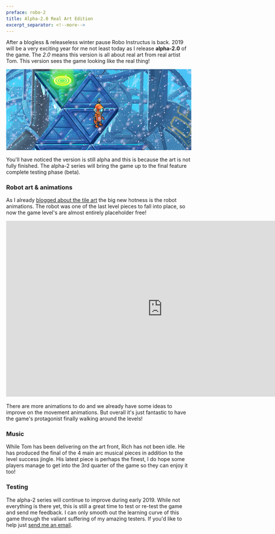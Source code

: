 ```yaml
---
preface: robo-2
title: Alpha-2.0 Real Art Edition
excerpt_separator: <!--more-->
---
```


After a blogless & releaseless winter pause Robo Instructus is back. 2019 will be a very exciting year for me not least today as I release **alpha-2.0** of the game. The _2.0_ means this version is all about real art from real artist Tom. This version sees the game looking like the real thing!

![](/assets/2019-01-11/top.jpg "Alpha-2.0 means real art!")

<!--more-->

You'll have noticed the version is still alpha and this is because the art is not fully finished. The alpha-2 series will bring the game up to the final feature complete testing phase (beta).

### Robot art & animations
As I already [blogged about the tile art](/2018/12/07/looking-good.html) the big new hotness is the robot animations. The robot was one of the last level pieces to fall into place, so now the game level's are almost entirely placeholder free!

<div class="video-wrap">
  <iframe width="850" height="478"
    src="https://www.youtube-nocookie.com/embed/Vi1ExMHZ2rU"
    frameborder="0"
    allow="accelerometer; autoplay; encrypted-media; gyroscope; picture-in-picture"
    allowfullscreen>
  </iframe>
</div>

There are more animations to do and we already have some ideas to improve on the movement animations. But overall it's just fantastic to have the game's protagonist finally walking around the levels!

### Music
While Tom has been delivering on the art front, Rich has not been idle. He has produced the final of the 4 main arc musical pieces in addition to the level success jingle. His latest piece is perhaps the finest, I do hope some players manage to get into the 3rd quarter of the game so they can enjoy it too!


### Testing
The alpha-2 series will continue to improve during early 2019. While not everything is there yet, this is still a great time to test or re-test the game and send me feedback. I can only smooth out the learning curve of this game through the valiant suffering of my amazing testers. If you'd like to help just [send me an email](mailto:alex@roboinstruct.us).
